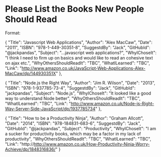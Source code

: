 # Please List the Books New People Should Read

Format:

{
    "Title": "Javascript Web Applications",
    "Author": "Alex MacCaw",
    "Date": "2011",
    "ISBN": "978-1-449-30351-8",
    "SuggestdBy": "Jack",
    "GitHubId": "@jackpandas",
    "Subject": "...javascript web applications?",
    "WhyIChoseIt": "I think I need to firm up on basics and would like to read an cohesive text on ajax etc.",
    "WhyOthersShouldReadIt": "TBC",
    "WhatILearned": "TBC",
    "Link": "http://www.amazon.co.uk/JavaScript-Web-Applications-Alex-MacCaw/dp/144930351X"
},

{
    "Title": "Node.js the Right Way",
    "Author": "Jim R. Wilson",
    "Date": "2013",
    "ISBN": "978-1-937785-73-4",
    "SuggestdBy": "Jack",
    "GitHubId": "jackpandas",
    "Subject": "Node.js",
    "WhyIChoseIt": "It looked like a good way to understand Node better",
    "WhyOthersShouldReadIt": "TBC",
    "WhatILearned": "TBC",
    "Link": "http://www.amazon.co.uk/Node-js-Right-Way-Server-Side-JavaScript/dp/1937785734"
},

{
    "Title": "How to be a Productivity Ninja",
    "Author": "Graham Allcott",
    "Date": "2014",
    "ISBN": "978-184831-683-6",
    "SuggestdBy": "Jack",
    "GitHubId": "@jackpandas",
    "Subject": "Productivity",
    "WhyIChoseIt": "I am a sucker for productivity books, which may be a factor in my lack of productivity",
    "WhyOthersShouldReadIt": "TBC",
    "WhatILearned": "TBC",
    "Link": "http://http://www.amazon.co.uk/How-Productivity-Ninja-Worry-Achieve/dp/1848316836/"
}